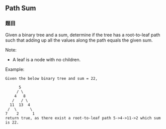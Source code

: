 ## Path Sum

### 题目
Given a binary tree and a sum, determine if the tree has a root-to-leaf path such that adding up all the values along the path 
equals the given sum.

Note: 
* A leaf is a node with no children.

Example:
```
Given the below binary tree and sum = 22,

      5
     / \
    4   8
   /   / \
  11  13  4
 /  \      \
7    2      1
return true, as there exist a root-to-leaf path 5->4->11->2 which sum is 22.
```